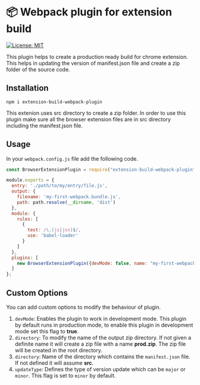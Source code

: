 # 📦 Webpack plugin for extension build
[![License: MIT](https://img.shields.io/badge/License-MIT-blue.svg)](https://opensource.org/licenses/MIT)

This plugin helps to create a production ready build for chrome extension. This helps in updating the version of manifest.json file and create a zip folder of the source code.


## Installation

```
npm i extension-build-webpack-plugin
```

This extenion uses src directory to create a zip folder. In order to use this plugin make sure all the browser extension files are in src directory including the manifest.json file.

## Usage

In your `webpack.config.js` file add the following code.

```javascript
const BrowserExtensionPlugin = require("extension-build-webpack-plugin");

module.exports = {
  entry: './path/to/my/entry/file.js',
  output: {
    filename: 'my-first-webpack.bundle.js',
    path: path.resolve(__dirname, 'dist')
  },
  module: {
    rules: [
      {
        test: /\.(js|jsx)$/,
        use: 'babel-loader'
      }
    ]
  },
  plugins: [
    new BrowserExtensionPlugin({devMode: false, name: "my-first-webpack.zip", directory: "src", updateType: "minor"})
  ]
};
```
## Custom Options

You can add custom options to modify the behaviour of plugin.

1. `devMode`: Enables the plugin to work in development mode. This plugin by default runs in production mode, to enable this plugin in development mode set this flag to **true**.
2. `directory`: To modify the name of the output zip directory. If not given a definite name it will create a zip file with a name **prod.zip**. The zip file will be created in the root directory.
3. `directory`: Name of the directory which contains the `manifest.json` file. If not defined it will assume **src**.
4. `updateType`: Defines the type of version update which can be `major` or `minor`. This flag is set to `minor` by default.
